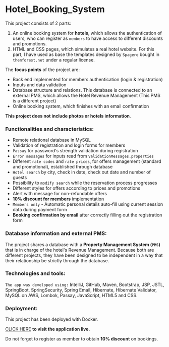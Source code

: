 # Hotel_Booking_System

This project consists of 2 parts:
1. An online booking system for **hotels**, which allows the authentication of users, who can register as `members` 
to have access to different discounts and promotions.
2. HTML and CSS pages, which simulates a real hotel website. For this part, I have used as base the templates designed by `Spagere` bought in `themforest.net`
under a regular license.

The **focus points** of the project are:
* Back end implemented for members authentication (login & registration)
* Inputs and data validation
* Database structure and relations. This database is connected to an external PMS,
which allows the Hotel Revenue Management (This PMS is a different project)
* Online booking system, which finishes with an email confirmation

**This project does not include photos or hotels information**.

### Functionalities and characteristics:
- Remote relational database in MySQL
- Validation of registration and login forms for members
- `Passay` for password's strength validation during registration
- `Error messages` for inputs read from `ValidationMessages.properties`
- Different `rate codes` and `rate prices`, for offers management (standard and promotional), established through database
- `Hotel search` by city, check in date, check out date and number of guests
- Possibility to `modify search` while the reservation process progresses
- Different styles for offers according to prices and promotions
- Alert with message for non-refundable offers
- **10% discount for members** implementation
- `Members only` - Automatic personal details auto-fill using current session data during payment form
- **Booking confirmation by email** after correctly filling out the registration form

### Database information and external PMS:
The project shares a database with a **Property Management System (`PMS`)** that is in charge of the hotel's Revenue Management.
Because both are different projects, they have been designed to be independent in a way that their relationship be strictly through the database.

### Technologies and tools:
`The app was developed using:` IntelliJ, GitHub, Maven, Bootstrap, JSP, JSTL, SpringBoot, SpringSecurity, Spring Email, Hibernate, 
Hibernate Validator, MySQL on AWS, Lombok, Passay, JavaScript, HTML5 and CSS.

### Deployment:
This project has been deployed with Docker.

[CLICK HERE](https://hotel-booking.phi-rms.com/) **to visit the application live.**

Do not forget to register as member to obtain **10% discount** on bookings.